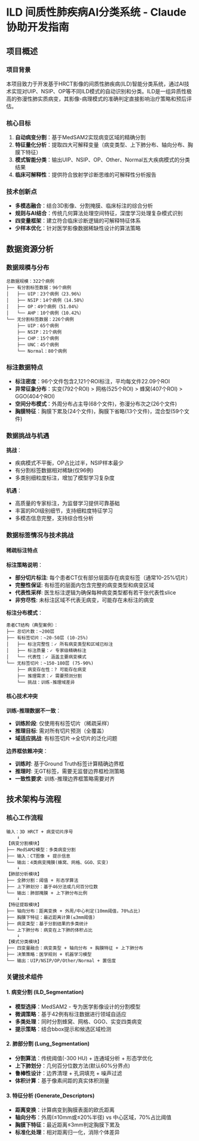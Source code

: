 # ILD 间质性肺疾病AI分类系统 - Claude 协助开发指南

## 项目概述

### 项目背景
本项目致力于开发基于HRCT影像的间质性肺疾病(ILD)智能分类系统，通过AI技术实现对UIP、NSIP、OP等不同ILD模式的自动识别和分类。ILD是一组异质性极高的弥漫性肺实质病变，其影像-病理模式的准确判定直接影响治疗策略和预后评估。

### 核心目标
1. **自动病变分割**：基于MedSAM2实现病变区域的精确分割
2. **特征量化分析**：提取四大可解释变量（病变类型、上下肺分布、轴向分布、胸膜下特征）
3. **模式智能分类**：输出UIP、NSIP、OP、Other、Normal五大疾病模式的分类结果
4. **临床可解释性**：提供符合放射学诊断思维的可解释性分析报告

### 技术创新点
- **多模态融合**：结合3D影像、分割掩膜、临床标注的综合分析
- **规则与AI结合**：传统几何算法处理空间特征，深度学习处理复杂模式识别
- **四变量框架**：建立符合临床诊断逻辑的可解释特征体系
- **少样本优化**：针对医学影像数据稀缺性设计的算法策略

## 数据资源分析

### 数据规模与分布
```
总数据规模：322个病例
├── 有分割标签数据：96个病例
│   ├── UIP：23个病例（23.96%）
│   ├── NSIP：14个病例（14.58%）
│   ├── OP：49个病例（51.04%）
│   └── AHP：10个病例（10.42%）
└── 无分割标签数据：226个病例
    ├── UIP：65个病例
    ├── NSIP：21个病例  
    ├── CHP：15个病例
    ├── UNC：45个病例
    └── Normal：80个病例
```

### 标注数据特点
- **标注密度**：96个文件包含2,121个ROI标注，平均每文件22.09个ROI
- **异常征象分布**：实变(792个ROI) > 网格(525个ROI) > 蜂窝(407个ROI) > GGO(404个ROI)
- **空间分布模式**：外周分布占主导(68个文件)，弥漫分布次之(26个文件)
- **胸膜特征**：胸膜下累及(24个文件)，胸膜下省略(13个文件)，混合型(59个文件)

### 数据挑战与机遇
**挑战**：
- 疾病模式不平衡，OP占比过半，NSIP样本最少
- 有分割标签数据相对稀缺(仅96例)
- 多类别细粒度标注，增加了模型学习复杂度

**机遇**：
- 高质量的专家标注，为监督学习提供可靠基础
- 丰富的ROI级别细节，支持细粒度特征学习
- 多模态信息完整，支持综合性分析

### 数据标签情况与技术挑战

#### 稀疏标注特点
**标注策略说明**：
- **部分切片标注**: 每个患者CT仅有部分层面存在病变标签（通常10-25%切片）
- **完整性保证**: 有标签的层面内包含完整的病变类型和病变区域  
- **代表性采样**: 医生标注逻辑为确保每种病变类型都有若干张代表性slice
- **非穷尽性**: 未标注区域不代表无病变，可能存在未标注的病变

**标注分布模式**：
```
患者CT结构（典型案例）：
├── 总切片数：~200层
├── 有标签切片：~20-50层 (10-25%)
│   ├── 标注完整性：✓ 所有病变类型和区域已标注
│   ├── 标注质量：✓ 专家级精确标注  
│   └── 代表性：✓ 涵盖主要病变模式
└── 无标签切片：~150-180层 (75-90%)
    ├── 病变存在性：? 可能存在病变
    ├── 推理需求：✓ 需要预测分割
    └── 挑战：训练-推理域差异
```

#### 核心技术冲突
**训练-推理数据不一致**：
- **训练阶段**: 仅使用有标签切片（稀疏采样）
- **推理目标**: 需对所有切片预测（全覆盖）
- **域适应挑战**: 有标签切片→全切片的泛化问题

**边界框依赖冲突**：
- **训练时**: 基于Ground Truth标签计算精确边界框
- **推理时**: 无GT标签，需要无监督边界框检测策略  
- **一致性要求**: 训练-推理边界框策略需要对齐

## 技术架构与流程

### 核心工作流程
```
输入：3D HRCT + 病变切片序号
    ↓
【病变分割模块】
├── MedSAM2模型：多类病变分割
├── 输入：CT图像 + 提示信息
└── 输出：4类病变掩膜(蜂窝、网格、GGO、实变)
    ↓
【肺部分析模块】  
├── 全肺分割：阈值 + 形态学算法
├── 上下肺划分：基于46分法或几何百分位数
└── 输出：肺部掩膜 + 上下肺分布比例
    ↓
【特征提取模块】
├── 轴向分布：距离变换 + 外周/中心判定(10mm阈值，70%占比)
├── 胸膜下特征：最近距离计算(≤3mm阈值)
├── 病变类型：基于分割结果的多类统计
└── 上下肺分布：病变在上下肺的体积占比
    ↓
【模式分类模块】
├── 四变量融合：病变类型 + 轴向分布 + 胸膜特征 + 上下肺分布
├── 决策策略：医学规则 + 机器学习模型
└── 输出：UIP/NSIP/OP/Other/Normal + 置信度
```

### 关键技术组件

#### 1. 病变分割 (ILD_Segmentation)
- **模型选择**：MedSAM2 - 专为医学影像设计的分割模型
- **微调策略**：基于42例有标注数据进行领域自适应
- **多类处理**：同时分割蜂窝、网格、GGO、实变四类病变
- **提示策略**：结合bbox提示和候选区域检测

#### 2. 肺部分割 (Lung_Segmentation)  
- **分割算法**：传统阈值(-300 HU) + 连通域分析 + 形态学优化
- **上下肺划分**：几何百分位数方法(默认60%分界点)
- **鲁棒性设计**：边界清理 + 孔洞填充 + 噪声过滤
- **体积计算**：基于像素间距的真实体积测量

#### 3. 特征分析 (Generate_Descriptors)
- **距离变换**：计算病变到胸膜表面的欧氏距离
- **轴向分布**：外周(≤10mm或≤20%半径) vs 中心区域，70%占比阈值
- **胸膜下特征**：最近距离≤3mm判定胸膜下累及
- **标准化处理**：相对距离归一化，消除个体差异
